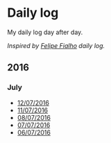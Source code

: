 # Daily log

My daily log day after day.   

*Inspired by [Felipe Fialho](https://github.com/lfeh/dailylog) daily log.*

## 2016

### July

- [12/07/2016](/log/2016/2016-07-12.md)
- [11/07/2016](/log/2016/2016-07-11.md)
- [08/07/2016](/log/2016/2016-07-08.md)
- [07/07/2016](/log/2016/2016-07-07.md)
- [06/07/2016](/log/2016/2016-07-06.md)
